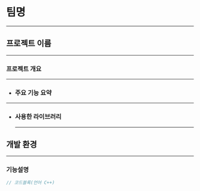 # 팀명
---
## 프로젝트 이름
---
### 프로젝트 개요
---
  - ### 주요 기능 요약
---
  - ### 사용한 라이브러리
    ---
 
## 개발 환경
  ---


### 기능설명
```C++
// 코드블록(언어 C++)
```

